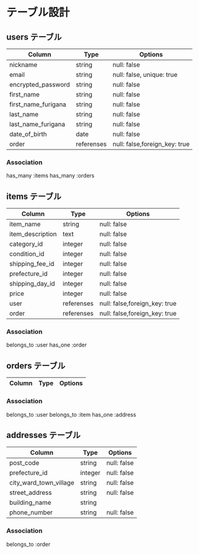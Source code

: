 

# テーブル設計

## users テーブル

| Column                        | Type   | Options     |
| ----------------------------- | ------ | ----------- |
| nickname                      | string | null: false |
| email                         | string | null: false, unique: true |
| encrypted_password            | string | null: false |
| first_name                    | string | null: false |
| first_name_furigana           | string | null: false |
| last_name                     | string | null: false |
| last_name_furigana            | string | null: false |
| date_of_birth                 | date   | null: false |
| order                         | referenses | null: false,foreign_key: true |


### Association
has_many :items
has_many :orders



## items テーブル

| Column             | Type       | Options     |
| ------------------ | ---------- | ----------- |
| item_name          | string     | null: false |
| item_description   | text       | null: false |
| category_id        | integer    | null: false |
| condition_id       | integer    | null: false |
| shipping_fee_id    | integer    | null: false |
| prefecture_id      | integer    | null: false |
| shipping_day_id    | integer    | null: false |
| price              | integer    | null: false |
| user               | referenses | null: false,foreign_key: true |
| order              | referenses | null: false,foreign_key: true |


### Association
belongs_to :user
has_one :order

## orders テーブル

| Column             | Type       | Options     |
| ------------------ | ---------- | ----------- |


### Association

belongs_to :user
belongs_to :item
has_one :address


## addresses テーブル

| Column                           | Type       | Options     |
| -------------------------------- | ---------- | ----------- |
| post_code                        | string     | null: false |
| prefecture_id                    | integer    | null: false |
| city_ward_town_village           | string     | null: false |
| street_address                   | string     | null: false |
| building_name                    | string     |             |
| phone_number                     | string     | null: false |





### Association

belongs_to :order